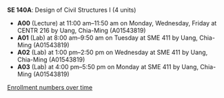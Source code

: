**SE 140A**: Design of Civil Structures I (4 units)

- **A00** (Lecture) at 11:00 am–11:50 am on Monday, Wednesday, Friday at CENTR 216 by Uang, Chia-Ming (A01543819)
- **A01** (Lab) at 8:00 am–9:50 am on Tuesday at SME 411 by Uang, Chia-Ming (A01543819)
- **A02** (Lab) at 1:00 pm–2:50 pm on Wednesday at SME 411 by Uang, Chia-Ming (A01543819)
- **A03** (Lab) at 4:00 pm–5:50 pm on Monday at SME 411 by Uang, Chia-Ming (A01543819)

[Enrollment numbers over time](./SE140A.tsv)
